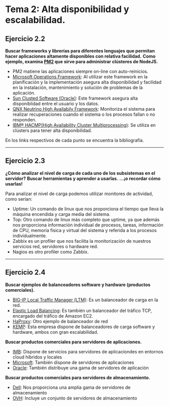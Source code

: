 # Tema 2: Alta disponibilidad y escalabilidad.

## Ejercicio 2.2

**Buscar frameworks y librerías para diferentes lenguajes que permitan hacer aplicaciones altamente disponibles con relativa facilidad.**
**Como ejemplo, examina [PM2](https://github.com/Unitech/pm2) que sirve para administrar clústeres de NodeJS.**

- PM2 matiene las aplicaciones siempre on-line con auto-reinicios.
- [Microsoft Operations Framework](https://docs.microsoft.com/es-es/biztalk/core/high-availability-and-the-microsoft-operations-framework): Al utilizar este framework en la planificación y la implementación asegura alta disponibilidad y facilidad en la instalación, mantenimiento y solución de problemas de la aplicación.
- [Sun Clusted Software (Oracle)](https://docs.oracle.com/cd/E19316-01/820-4676/cacfifdd/index.html): Este framework asegura alta disponiblidad entre el usuario y los datos.
- [QNX Neutrino High Availabily Framework](http://www.qnx.com/developers/docs/6.5.0/index.jsp?topic=%2Fcom.qnx.doc.ham_en_ham%2Fparts.html): Monitoriza el sistema para realizar recuperaciones cuando el sistema o los procesos fallan o no responden.   
- [IBM® HACMP(High Availability Cluster Multiprocessing)](https://www.ibm.com/support/knowledgecenter/en/SSAW57_7.0.0/com.ibm.websphere.nd.doc/info/ae/ae/cjt0002_.html): Se utiliza en clústers para tener alta disponibilidad.  

En los links respectivos de cada punto se encuentra la bibliografía.

- - -  

## Ejercicio 2.3

**¿Cómo analizar el nivel de carga de cada uno de los subsistemas en el servidor?**
**Buscar herramientas y aprender a usarlas.**
**...¡o recordar cómo usarlas!**  

Para analizar el nivel de carga podemos utilizar monitores de actividad, como serían:

- Uptime: Un comando de linux que nos proporciona el tiempo que lleva la máquina encendida y carga media del sistema.
- Top: Otro comando de linux más completo que uptime, ya que además nos proporciona información individual de procesos, tareas, información de CPU, memoria física y virtual del sistema y referida a los procesos individualmente.
- Zabbix es un profiler que nos facilita la monitorización de nuestros servicios red, servidores o hardware red.
- Nagios es otro profiler como Zabbix. 

- - -  

## Ejercicio 2.4  

**Buscar ejemplos de balanceadores software y hardware (productos comerciales).**  

- [BIG-IP Local Traffic Manager (LTM)](https://f5.com/es/products/big-ip/local-traffic-manager-ltm): Es un balanceador de carga en la red.
- [Elastic Load Balancing](https://aws.amazon.com/es/elasticloadbalancing/): Es también un balanceador del tráfico TCP, encargado del tráfico de Amazon EC2.
- [HaProxy](https://www.redeszone.net/2014/10/25/haproxy-un-balanceador-de-cargas-tcphttp-gratuito/): Otro ejemplo de balanceador de red
- [KEMP](https://kemptechnologies.com/es/): Esta empresa dispone de balanceadores de carga software y hardware, ambos con gran escalabilidad.  

**Buscar productos comerciales para servidores de aplicaciones.**  

- [IMB](https://www.ibm.com/middleware/es-es/solutions/application-platform/application-server.html): Dispone de servicios para servidores de aplicaciondes en entornos cloud híbridos y locales
- [Microsoft](https://www.microsoft.com/es-es/store/collections/serveranditsoftware): También dispone de servidores de aplicaciones
- [Oracle](https://www.oracle.com/lad/middleware/weblogic/index.html): También distribuye una gama de servidores de aplicación  

**Buscar productos comerciales para servidores de almacenamiento.** 

- [Dell](http://www.dell.com/es/empresas/p/storage-products): Nos proporciona una amplia gama de servidores de almacenamiento
- [OVH](https://www.ovh.es/servidores_dedicados/storage/): Incluye un conjunto de servidores de almacenamiento

